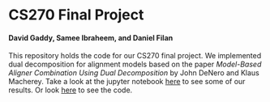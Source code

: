 # CS270 Final Project
#### David Gaddy, Samee Ibraheem, and Daniel Filan

This repository holds the code for our CS270 final project.
We implemented dual decomposition for alignment models based on the paper *Model-Based Aligner Combination Using Dual Decomposition*
by John DeNero and Klaus Macherey.
Take a look at the jupyter notebook [here](Project%20Description%20and%20Visualizations.ipynb) to see some of our results.
Or look [here](our_align_dual.py) to see the code.
